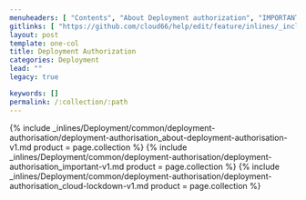 ```yaml
---
menuheaders: [ "Contents", "About Deployment authorization", "IMPORTANT", "Cloud Lockdown" ]
gitlinks: [ "https://github.com/cloud66/help/edit/feature/inlines/_includes/_inlines/Deployment/common/deployment-authorisation/deployment-authorisation_contents-v1.md", "https://github.com/cloud66/help/edit/feature/inlines/_includes/_inlines/Deployment/common/deployment-authorisation/deployment-authorisation_about-deployment-authorisation-v1.md", "https://github.com/cloud66/help/edit/feature/inlines/_includes/_inlines/Deployment/common/deployment-authorisation/deployment-authorisation_important-v1.md", "https://github.com/cloud66/help/edit/feature/inlines/_includes/_inlines/Deployment/common/deployment-authorisation/deployment-authorisation_cloud-lockdown-v1.md" ]
layout: post
template: one-col
title: Deployment Authorization
categories: Deployment
lead: ""
legacy: true

keywords: []
permalink: /:collection/:path
---
```





<a name="2"></a>{% include _inlines/Deployment/common/deployment-authorisation/deployment-authorisation_about-deployment-authorisation-v1.md  product = page.collection %}
<a name="3"></a>{% include _inlines/Deployment/common/deployment-authorisation/deployment-authorisation_important-v1.md  product = page.collection %}
<a name="4"></a>{% include _inlines/Deployment/common/deployment-authorisation/deployment-authorisation_cloud-lockdown-v1.md  product = page.collection %}